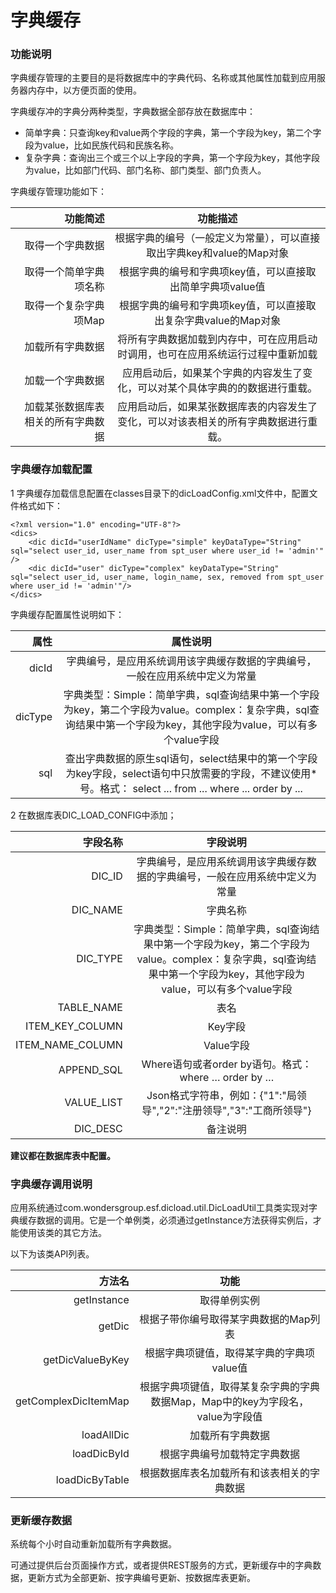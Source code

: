 # 字典缓存

### 功能说明

字典缓存管理的主要目的是将数据库中的字典代码、名称或其他属性加载到应用服务器内存中，以方便页面的使用。

字典缓存冲的字典分两种类型，字典数据全部存放在数据库中：

+ 简单字典：只查询key和value两个字段的字典，第一个字段为key，第二个字段为value，比如民族代码和民族名称。
+ 复杂字典：查询出三个或三个以上字段的字典，第一个字段为key，其他字段为value，比如部门代码、部门名称、部门类型、部门负责人。

字典缓存管理功能如下：

|功能简述	|功能描述|
| -: | :-: |
|取得一个字典数据|	根据字典的编号（一般定义为常量），可以直接取出字典key和value的Map对象|
|取得一个简单字典项名称	|根据字典的编号和字典项key值，可以直接取出简单字典项value值|
|取得一个复杂字典项Map|	根据字典的编号和字典项key值，可以直接取出复杂字典value的Map对象|
|加载所有字典数据	|将所有字典数据加载到内存中，可在应用启动时调用，也可在应用系统运行过程中重新加载|
|加载一个字典数据	|应用启动后，如果某个字典的内容发生了变化，可以对某个具体字典的的数据进行重载。|
|加载某张数据库表相关的所有字典数据	|应用启动后，如果某张数据库表的内容发生了变化，可以对该表相关的所有字典数据进行重载。|

### 字典缓存加载配置

1  字典缓存加载信息配置在classes目录下的dicLoadConfig.xml文件中，配置文件格式如下：

```[xml]
<?xml version="1.0" encoding="UTF-8"?>
<dics>
	<dic dicId="userIdName" dicType="simple" keyDataType="String" sql="select user_id, user_name from spt_user where user_id != 'admin'" />
	<dic dicId="user" dicType="complex" keyDataType="String" sql="select user_id, user_name, login_name, sex, removed from spt_user where user_id != 'admin'"/>
</dics>
```

字典缓存配置属性说明如下：

| 属性	|属性说明|
| -: | :-: |
|dicId	|字典编号，是应用系统调用该字典缓存数据的字典编号，一般在应用系统中定义为常量|
|dicType|	字典类型：Simple：简单字典，sql查询结果中第一个字段为key，第二个字段为value。complex：复杂字典，sql查询结果中第一个字段为key，其他字段为value，可以有多个value字段|
|sql|	查出字典数据的原生sql语句，select结果中的第一个字段为key字段，select语句中只放需要的字段，不建议使用*号。格式： select ... from ... where ... order by ...|

2 在数据库表DIC\_LOAD\_CONFIG中添加；

|字段名称|	字段说明|
| -: | :-: |
|DIC_ID	|字典编号，是应用系统调用该字典缓存数据的字典编号，一般在应用系统中定义为常量|
|DIC_NAME	|字典名称|
|DIC_TYPE	|字典类型：Simple：简单字典，sql查询结果中第一个字段为key，第二个字段为value。complex：复杂字典，sql查询结果中第一个字段为key，其他字段为value，可以有多个value字段|
|TABLE_NAME	|表名|
|ITEM\_KEY\_COLUMN|	Key字段|
|ITEM\_NAME\_COLUMN	|Value字段|
|APPEND\_SQL|	Where语句或者order by语句。格式： where … order by …|
|VALUE\_LIST	|Json格式字符串，例如：{"1":"局领导","2":"注册领导","3":"工商所领导"}|
|DIC\_DESC	|备注说明|

**建议都在数据库表中配置。**

### 字典缓存调用说明

应用系统通过com.wondersgroup.esf.dicload.util.DicLoadUtil工具类实现对字典缓存数据的调用。它是一个单例类，必须通过getInstance方法获得实例后，才能使用该类的其它方法。

以下为该类API列表。

|方法名	|功能|
| -: | :-: |
|getInstance|	取得单例实例|
|getDic	|根据子带你编号取得某字典数据的Map列表|
|getDicValueByKey|	根据字典项键值，取得某字典的字典项value值|
|getComplexDicItemMap|	根据字典项键值，取得某复杂字典的字典数据Map，Map中的key为字段名，value为字段值|
|loadAllDic|	加载所有字典数据|
|loadDicById	|根据字典编号加载特定字典数据|
|loadDicByTable	|根据数据库表名加载所有和该表相关的字典数据|

### 更新缓存数据

系统每个小时自动重新加载所有字典数据。

可通过提供后台页面操作方式，或者提供REST服务的方式，更新缓存中的字典数据，更新方式为全部更新、按字典编号更新、按数据库表更新。


